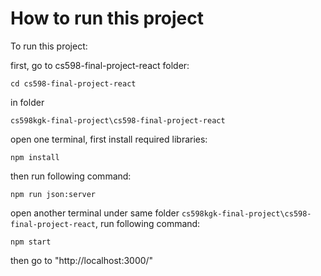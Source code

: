 # How to run this project
To run this project:

first, go to cs598-final-project-react folder:

`cd cs598-final-project-react`

in folder

`cs598kgk-final-project\cs598-final-project-react`

open one terminal, first install required libraries:

`npm install`

then run following command:

`npm run json:server`

open another terminal under same folder `cs598kgk-final-project\cs598-final-project-react`, run following command:

`npm start`

then go to "http://localhost:3000/"
